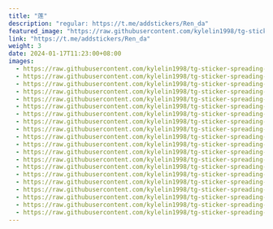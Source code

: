 ```yaml
---
title: "莲"
description: "regular: https://t.me/addstickers/Ren_da"
featured_image: "https://raw.githubusercontent.com/kylelin1998/tg-sticker-spreading-worldwide-images/main/img/a467a2e2-77ec-407a-b9b3-fb3b2eb9cb4f.jpg"
link: "https://t.me/addstickers/Ren_da"
weight: 3
date: 2024-01-17T11:23:00+08:00
images:
  - https://raw.githubusercontent.com/kylelin1998/tg-sticker-spreading-worldwide-images/main/img/a467a2e2-77ec-407a-b9b3-fb3b2eb9cb4f.jpg
  - https://raw.githubusercontent.com/kylelin1998/tg-sticker-spreading-worldwide-images/main/img/6cf58283-83af-4dde-ace1-f5d148fe245f.jpg
  - https://raw.githubusercontent.com/kylelin1998/tg-sticker-spreading-worldwide-images/main/img/2c4cc833-a4bd-409b-87dd-611be9d21edc.jpg
  - https://raw.githubusercontent.com/kylelin1998/tg-sticker-spreading-worldwide-images/main/img/b2b8673d-bd6c-4bb3-93e9-7d525c2e78db.jpg
  - https://raw.githubusercontent.com/kylelin1998/tg-sticker-spreading-worldwide-images/main/img/5f6811bc-4c88-4d13-bcc9-f48ee08e2d99.jpg
  - https://raw.githubusercontent.com/kylelin1998/tg-sticker-spreading-worldwide-images/main/img/233ef2e7-4920-48e6-bfa5-fd1a4b5d3c4a.jpg
  - https://raw.githubusercontent.com/kylelin1998/tg-sticker-spreading-worldwide-images/main/img/bfbe1c7d-0613-41f7-bea4-78df0dab9994.jpg
  - https://raw.githubusercontent.com/kylelin1998/tg-sticker-spreading-worldwide-images/main/img/2d5ddad7-8771-4976-9814-39c32bf46296.jpg
  - https://raw.githubusercontent.com/kylelin1998/tg-sticker-spreading-worldwide-images/main/img/c7ba50bc-fbc0-4038-91bf-090ce6621038.jpg
  - https://raw.githubusercontent.com/kylelin1998/tg-sticker-spreading-worldwide-images/main/img/5c5e7899-777b-49f4-8aa4-b4d9eb4bb0fc.jpg
  - https://raw.githubusercontent.com/kylelin1998/tg-sticker-spreading-worldwide-images/main/img/b16935dd-c64b-48cc-b408-af1d015cfb06.jpg
  - https://raw.githubusercontent.com/kylelin1998/tg-sticker-spreading-worldwide-images/main/img/25efdf2b-d209-4127-8089-87ba96e0dd2b.jpg
  - https://raw.githubusercontent.com/kylelin1998/tg-sticker-spreading-worldwide-images/main/img/45836e81-3feb-45eb-a61c-e17dccfe55b6.jpg
  - https://raw.githubusercontent.com/kylelin1998/tg-sticker-spreading-worldwide-images/main/img/249c82d7-1660-46e3-b306-88f38d9c338d.jpg
  - https://raw.githubusercontent.com/kylelin1998/tg-sticker-spreading-worldwide-images/main/img/4aab75ff-12a8-4251-9aea-b2827cc587d7.jpg
  - https://raw.githubusercontent.com/kylelin1998/tg-sticker-spreading-worldwide-images/main/img/3968ffa3-6be1-443c-bc5f-8a08848c8e22.jpg
  - https://raw.githubusercontent.com/kylelin1998/tg-sticker-spreading-worldwide-images/main/img/575132f6-edcb-4ac8-9984-c82d34eed03a.jpg
  - https://raw.githubusercontent.com/kylelin1998/tg-sticker-spreading-worldwide-images/main/img/cfe8ac39-4b6f-4bc7-aee4-b2b2762d20a5.jpg
  - https://raw.githubusercontent.com/kylelin1998/tg-sticker-spreading-worldwide-images/main/img/0a82f82a-24ae-4ca0-8f8a-eab12f3a50d6.jpg
  - https://raw.githubusercontent.com/kylelin1998/tg-sticker-spreading-worldwide-images/main/img/f7152b92-96e1-491c-8d10-e04208b1071a.jpg
---
```


